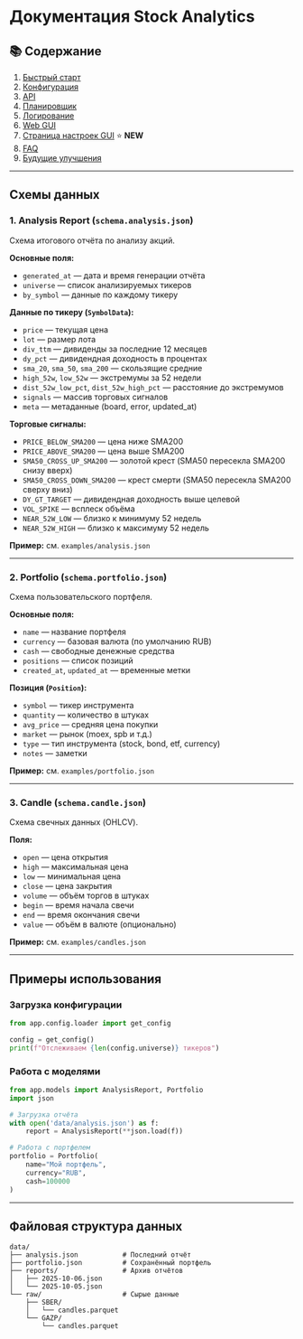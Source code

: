 # Документация Stock Analytics

## 📚 Содержание

1. [Быстрый старт](quickstart.md)
2. [Конфигурация](configuration.md)
3. [API](api.md)
4. [Планировщик](scheduler.md)
5. [Логирование](logging.md)
6. [Web GUI](gui.md)
7. [Страница настроек GUI](settings_gui.md) ⭐ **NEW**
8. [FAQ](faq.md)
9. [Будущие улучшения](roadmap_future.md)

---

## Схемы данных

### 1. Analysis Report (`schema.analysis.json`)

Схема итогового отчёта по анализу акций.

**Основные поля:**
- `generated_at` — дата и время генерации отчёта
- `universe` — список анализируемых тикеров
- `by_symbol` — данные по каждому тикеру

**Данные по тикеру (`SymbolData`):**
- `price` — текущая цена
- `lot` — размер лота
- `div_ttm` — дивиденды за последние 12 месяцев
- `dy_pct` — дивидендная доходность в процентах
- `sma_20`, `sma_50`, `sma_200` — скользящие средние
- `high_52w`, `low_52w` — экстремумы за 52 недели
- `dist_52w_low_pct`, `dist_52w_high_pct` — расстояние до экстремумов
- `signals` — массив торговых сигналов
- `meta` — метаданные (board, error, updated_at)

**Торговые сигналы:**
- `PRICE_BELOW_SMA200` — цена ниже SMA200
- `PRICE_ABOVE_SMA200` — цена выше SMA200
- `SMA50_CROSS_UP_SMA200` — золотой крест (SMA50 пересекла SMA200 снизу вверх)
- `SMA50_CROSS_DOWN_SMA200` — крест смерти (SMA50 пересекла SMA200 сверху вниз)
- `DY_GT_TARGET` — дивидендная доходность выше целевой
- `VOL_SPIKE` — всплеск объёма
- `NEAR_52W_LOW` — близко к минимуму 52 недель
- `NEAR_52W_HIGH` — близко к максимуму 52 недель

**Пример:** см. `examples/analysis.json`

---

### 2. Portfolio (`schema.portfolio.json`)

Схема пользовательского портфеля.

**Основные поля:**
- `name` — название портфеля
- `currency` — базовая валюта (по умолчанию RUB)
- `cash` — свободные денежные средства
- `positions` — список позиций
- `created_at`, `updated_at` — временные метки

**Позиция (`Position`):**
- `symbol` — тикер инструмента
- `quantity` — количество в штуках
- `avg_price` — средняя цена покупки
- `market` — рынок (moex, spb и т.д.)
- `type` — тип инструмента (stock, bond, etf, currency)
- `notes` — заметки

**Пример:** см. `examples/portfolio.json`

---

### 3. Candle (`schema.candle.json`)

Схема свечных данных (OHLCV).

**Поля:**
- `open` — цена открытия
- `high` — максимальная цена
- `low` — минимальная цена
- `close` — цена закрытия
- `volume` — объём торгов в штуках
- `begin` — время начала свечи
- `end` — время окончания свечи
- `value` — объём в валюте (опционально)

**Пример:** см. `examples/candles.json`

---

## Примеры использования

### Загрузка конфигурации

```python
from app.config.loader import get_config

config = get_config()
print(f"Отслеживаем {len(config.universe)} тикеров")
```

### Работа с моделями

```python
from app.models import AnalysisReport, Portfolio
import json

# Загрузка отчёта
with open('data/analysis.json') as f:
    report = AnalysisReport(**json.load(f))

# Работа с портфелем
portfolio = Portfolio(
    name="Мой портфель",
    currency="RUB",
    cash=100000
)
```

---

## Файловая структура данных

```
data/
├── analysis.json           # Последний отчёт
├── portfolio.json          # Сохранённый портфель
├── reports/                # Архив отчётов
│   ├── 2025-10-06.json
│   └── 2025-10-05.json
└── raw/                    # Сырые данные
    ├── SBER/
    │   └── candles.parquet
    └── GAZP/
        └── candles.parquet
```

